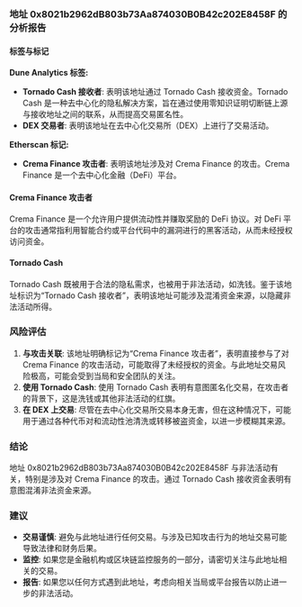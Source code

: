 ### 地址 0x8021b2962dB803b73Aa874030B0B42c202E8458F 的分析报告

#### 标签与标记

**Dune Analytics 标签:**
- **Tornado Cash 接收者**: 表明该地址通过 Tornado Cash 接收资金。Tornado Cash 是一种去中心化的隐私解决方案，旨在通过使用零知识证明切断链上源与接收地址之间的联系，从而提高交易匿名性。
- **DEX 交易者**: 表明该地址在去中心化交易所（DEX）上进行了交易活动。

**Etherscan 标记:**
- **Crema Finance 攻击者**: 表明该地址涉及对 Crema Finance 的攻击。Crema Finance 是一个去中心化金融（DeFi）平台。

#### Crema Finance 攻击者
Crema Finance 是一个允许用户提供流动性并赚取奖励的 DeFi 协议。对 DeFi 平台的攻击通常指利用智能合约或平台代码中的漏洞进行的黑客活动，从而未经授权访问资金。

#### Tornado Cash
Tornado Cash 既被用于合法的隐私需求，也被用于非法活动，如洗钱。鉴于该地址标识为“Tornado Cash 接收者”，表明该地址可能涉及混淆资金来源，以隐藏非法活动所得。

### 风险评估
1. **与攻击关联**: 该地址明确标记为“Crema Finance 攻击者”，表明直接参与了对 Crema Finance 的攻击活动，可能取得了未经授权的资金。与此地址交易风险极高，可能会受到当局和安全团队的关注。
2. **使用 Tornado Cash**: 使用 Tornado Cash 表明有意图匿名化交易，在攻击者的背景下，这是洗钱或其他非法活动的红旗。
3. **在 DEX 上交易**: 尽管在去中心化交易所交易本身无害，但在这种情况下，可能用于通过各种代币对和流动性池清洗或转移被盗资金，以进一步模糊其来源。

### 结论
地址 0x8021b2962dB803b73Aa874030B0B42c202E8458F 与非法活动有关，特别是涉及对 Crema Finance 的攻击。通过 Tornado Cash 接收资金表明有意图混淆非法资金来源。

### 建议
- **交易谨慎**: 避免与此地址进行任何交易。与涉及已知攻击行为的地址交易可能导致法律和财务后果。
- **监控**: 如果您是金融机构或区块链监控服务的一部分，请密切关注与此地址相关的交易。
- **报告**: 如果您以任何方式遇到此地址，考虑向相关当局或平台报告以防止进一步的非法活动。